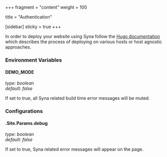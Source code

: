 +++
fragment = "content"
weight = 100

title = "Authentication"

[sidebar]
  sticky = true
+++

In order to deploy your website using Syna follow the [Hugo documentation](https://gohugo.io/hosting-and-deployment/) which describes the process of deploying on various hosts or host agnostic approaches.

### Environment Variables

#### DEMO_MODE
*type: boolean*  
*default: false*

If set to true, all Syna related build time error messages will be muted.

### Configurations

#### .Site.Params.debug
*type: boolean*  
*default: false*

If set to true, Syna related error messages will appear on the page.